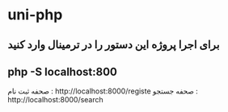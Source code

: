 # uni-php
برای اجرا پروژه این دستور را در ترمینال وارد کنید
-----------------------------------------
php -S localhost:800
-----------------------------------------
صحفه ثبت نام : http://localhost:8000/registe
صحفه جستجو : http://localhost:8000/search
